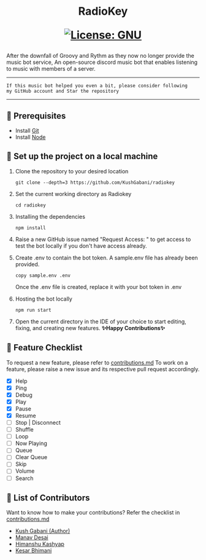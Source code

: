 <h1 align="center">

RadioKey

[![License: GNU](https://img.shields.io/badge/License-GNU-green.svg)](https://opensource.org/licenses/gpl-license)

</h1>

After the downfall of Groovy and Rythm as they now no longer provide the music bot service, An open-source discord music bot that enables listening to music with members of a server.

---

```
If this music bot helped you even a bit, please consider following
my GitHub account and Star the repository
```

---

## 🎡 Prerequisites
- Install [Git](https://git-scm.com/downloads)
- Install [Node](https://nodejs.org/en/download/)

## 🚀 Set up the project on a local machine
1. Clone the repository to your desired location
    ```shell
    git clone --depth=3 https://github.com/KushGabani/radiokey
    ```
2. Set the current working directory as Radiokey
    ```shell
    cd radiokey
    ```
3. Installing the dependencies
    ```shell
    npm install
    ```
   
4. Raise a new GitHub issue named "Request Access: <your name>" to get access to test the bot locally if you don't have access already.

5. Create .env to contain the bot token. A sample.env file has already been provided.
    ```shell
    copy sample.env .env
    ```
    Once the .env file is created, replace it with your bot token in .env 

6. Hosting the bot locally
    ```shell
    npm run start
    ```

7. Open the current directory in the IDE of your choice to start editing, fixing, and creating new features. **✨Happy Contributions✨**

## 💎 Feature Checklist
To request a new feature, please refer to [contributions.md](https://github.com/KushGabani/radiokey/blob/main/Contributions.md)
To work on a feature, please raise a new issue and its respective pull request accordingly.
- [x] Help
- [x] Ping
- [x] Debug
- [x] Play
- [x] Pause
- [x] Resume
- [ ] Stop | Disconnect
- [ ] Shuffle
- [ ] Loop
- [ ] Now Playing
- [ ] Queue
- [ ] Clear Queue
- [ ] Skip
- [ ] Volume
- [ ] Search

## 🌟 List of Contributors
Want to know how to make your contributions? Refer the checklist in [contributions.md](https://github.com/KushGabani/radiokey/blob/main/Contributions.md)
- [Kush Gabani (Author)](https://github.com/KushGabani/)
- [Manav Desai](https://github.com/ManavD522/)
- [Himanshu Kashyap](https://github.com/thehimanshukashyap/)
- [Kesar Bhimani](https://github.com/KesarBhimani/)
